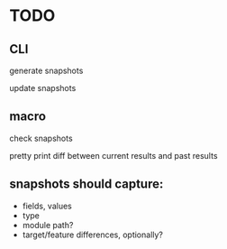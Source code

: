# TODO

## CLI

generate snapshots

update snapshots

## macro

check snapshots

pretty print diff between current results and past results

## snapshots should capture:

* fields, values
* type
* module path?
* target/feature differences, optionally?
